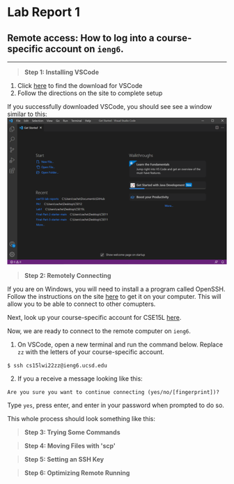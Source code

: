 # Lab Report 1

## Remote access: How to log into a course-specific account on `ieng6`.
___________________

> **Step 1: Installing VSCode**

1. Click [here](https://code.visualstudio.com/) to find the download for VSCode
2. Follow the directions on the site to complete setup

If you successfully downloaded VSCode, you should see see a window similar to this: ![image](VSCode.png)

> **Step 2: Remotely Connecting**

If you are on Windows, you will need to install a a program called OpenSSH. Follow the instructions on the site [here](https://docs.microsoft.com/en-us/windows-server/administration/openssh/openssh_install_firstuse) to get it on your computer. This will allow you to be able to connect to other comupters.

Next, look up your course-specific account for CSE15L [here](https://sdacs.ucsd.edu/~icc/index.php).

Now, we are ready to connect to the remote computer on `ieng6`.

1. On VSCode, open a new terminal and run the command below. Replace `zz` with the letters of your course-specific account.
```
$ ssh cs15lwi22zz@ieng6.ucsd.edu
```
2. If you a receive a message looking like this:
```
Are you sure you want to continue connecting (yes/no/[fingerprint])? 
```
Type `yes`, press enter, and enter in your password when prompted to do so.

This whole process should look something like this:


> **Step 3: Trying Some Commands**



> **Step 4: Moving Files with 'scp'**



> **Step 5: Setting an SSH Key**



> **Step 6: Optimizing Remote Running**